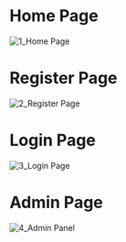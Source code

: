 # Home Page
![1_Home Page](https://github.com/aryapashaa/BookCatalog/assets/74251646/7d0f639b-c916-49a0-a3fc-71e0028d10a5)

# Register Page
![2_Register Page](https://github.com/aryapashaa/BookCatalog/assets/74251646/dcddfa53-fb58-44b2-8693-8805c21e7f59)

# Login Page
![3_Login Page](https://github.com/aryapashaa/BookCatalog/assets/74251646/5c555671-ffd1-4f46-89e8-f476cbeff37d)

# Admin Page
![4_Admin Panel](https://github.com/aryapashaa/BookCatalog/assets/74251646/6dc0e85c-2ff1-40ad-b93f-5d5ad39aa55d)
